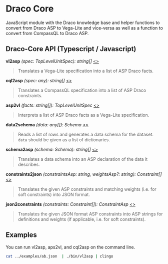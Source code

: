 # Draco Core

JavaScript module with the Draco knowledge base and helper functions to convert from Draco ASP to Vega-Lite and vice-versa as well as a function to convert from CompassQL to Draco ASP.

## Draco-Core API (Typescript / Javascript)
    
**vl2asp** *(spec: TopLevelUnitSpec): string[]* [<>](https://github.com/uwdata/draco/blob/master/js/src/vl2asp.ts)

>Translates a Vega-Lite specification into a list of ASP Draco facts.

**cql2asp** *(spec: any): string[]* [<>](https://github.com/uwdata/draco/blob/master/js/src/cql2asp.ts)

>Translates a CompassQL specification into a list of ASP Draco constraints.

**asp2vl** *(facts: string[]): TopLevelUnitSpec* [<>](https://github.com/uwdata/draco/blob/master/js/src/asp2vl.ts)

>Interprets a list of ASP Draco facts as a Vega-Lite specification.

**data2schema** *(data: any[]): Schema* [<>](https://github.com/uwdata/draco/blob/master/js/src/data2schema.ts)

>Reads a list of rows and generates a data schema for the dataset. `data` should be given as a list of dictionaries.

**schema2asp** *(schema: Schema): string[]* [<>](https://github.com/uwdata/draco/blob/master/js/src/schema2asp.ts)

>Translates a data schema into an ASP declaration of the data it describes.

**constraints2json** *(constraintsAsp: string, weightsAsp?: string): Constraint[]* [<>](https://github.com/uwdata/draco/blob/master/js/src/constraints2json.ts)

>Translates the given ASP constraints and matching weights (i.e. for soft constraints) into JSON format.

**json2constraints** *(constraints: Constraint[]): ConstraintAsp* [<>](https://github.com/uwdata/draco/blob/master/js/src/json2constraints.ts)

>Translates the given JSON format ASP constraints into ASP strings for definitions and weights (if applicable, i.e. for soft constraints).

## Examples

You can run vl2asp, aps2vl, and cql2asp on the command line.

```sh
cat ../examples/ab.json  | ./bin/vl2asp | clingo
```
